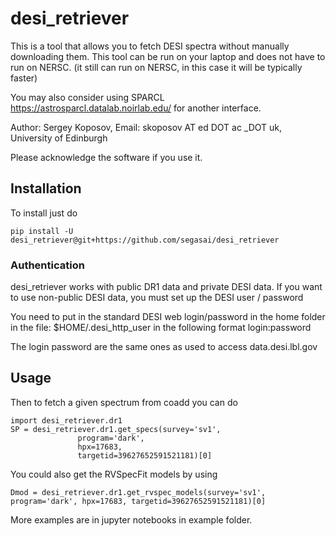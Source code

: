 # desi_retriever

This is a tool that allows you to fetch DESI spectra without manually downloading them.
This tool can be run on your laptop and does not have to run on NERSC. (it still can run on NERSC, in 
this case it will be typically faster)

You may also consider using SPARCL 
https://astrosparcl.datalab.noirlab.edu/
for another interface.

Author: Sergey Koposov, Email: skoposov AT ed DOT ac _DOT uk, University of Edinburgh

Please acknowledge the software if you use it.

## Installation

To install just do 

`pip install -U desi_retriever@git+https://github.com/segasai/desi_retriever`

### Authentication

desi_retriever works with public DR1 data and private DESI data.
If you want to use non-public DESI data, you must set up the DESI user / password

You need to put in the standard DESI web login/password in the home folder in the file:
$HOME/.desi_http_user
in the following format
login:password

The login password are the same ones as used to access data.desi.lbl.gov 

## Usage

Then to fetch a given spectrum from coadd you can do 

```
import desi_retriever.dr1
SP = desi_retriever.dr1.get_specs(survey='sv1',
               program='dark',
               hpx=17683,
               targetid=39627652591521181)[0]
```

You could also get the RVSpecFit models by using 

`Dmod = desi_retriever.dr1.get_rvspec_models(survey='sv1',
               program='dark',
               hpx=17683,
               targetid=39627652591521181)[0]`

More examples are in jupyter notebooks in example folder.


